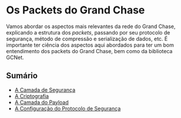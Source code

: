 # **Os Packets do Grand Chase**
Vamos abordar os aspectos mais relevantes da rede do Grand Chase, explicando a estrutura dos _packets_, passando por seu protocolo de segurança, método de compressão e serialização de dados, etc. É importante ter ciência dos aspectos aqui abordados para ter um bom entendimento dos packets do Grand Chase, bem como da biblioteca GCNet.

## Sumário
* [A Camada de Segurança](./A%20Camada%20de%20Segurança.md#a-camada-de-segurança)
* [A Criptografia](./A%20Criptografia.md#a-criptografia)
* [A Camada do Payload](./A%20Camada%20do%20Payload.md#a-camada-do-payload)
* [A Configuração do Protocolo de Segurança](./A%20Configuração%20do%20Protocolo%20de%20Segurança.md#a-configuração-do-protocolo-de-segurança)